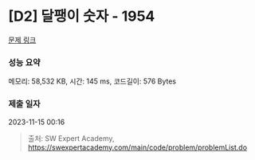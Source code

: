 # [D2] 달팽이 숫자 - 1954 

[문제 링크](https://swexpertacademy.com/main/code/problem/problemDetail.do?contestProbId=AV5PobmqAPoDFAUq) 

### 성능 요약

메모리: 58,532 KB, 시간: 145 ms, 코드길이: 576 Bytes

### 제출 일자

2023-11-15 00:16



> 출처: SW Expert Academy, https://swexpertacademy.com/main/code/problem/problemList.do